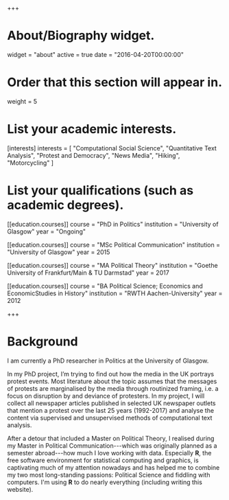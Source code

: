 +++
# About/Biography widget.
widget = "about"
active = true
date = "2016-04-20T00:00:00"

# Order that this section will appear in.
weight = 5

# List your academic interests.
[interests]
  interests = [
    "Computational Social Science",
    "Quantitative Text Analysis",
    "Protest and Democracy",
    "News Media",
    "Hiking",
    "Motorcycling"
]

# List your qualifications (such as academic degrees).
[[education.courses]]
  course = "PhD in Politics"
  institution = "University of Glasgow"
  year = "Ongoing"

[[education.courses]]
  course = "MSc Political Communication"
  institution = "University of Glasgow"
  year = 2015

[[education.courses]]
  course = "MA Political Theory"
  institution = "Goethe University of Frankfurt/Main & TU Darmstad"
  year = 2017
  
[[education.courses]]
  course = "BA Political Science; Economics and EconomicStudies in History"
  institution = "RWTH Aachen-University"
  year = 2012
 
+++

# Background

I am currently a PhD researcher in Politics at the University of Glasgow.

In my PhD project, I’m trying to find out how the media in the UK portrays protest events. Most literature about the topic assumes that the messages of protests are marginalised by the media through routinized framing, i.e. a focus on disruption by and deviance of protesters. 
In my project, I will collect all newspaper articles published in selected UK newspaper outlets that mention a protest over the last 25 years (1992-2017) and analyse the content via supervised and unsupervised methods of computational text analysis.

After a detour that included a Master on Political Theory, I realised during my Master in Political Communication---which was originally planned as a semester abroad---how much I love working with data. 
Especially **R**, the free software environment for statistical computing and graphics, is captivating much of my attention nowadays and has helped me to combine my two most long-standing passions: Political Science and fiddling with computers. I'm using **R** to do nearly everything (including writing this website).
